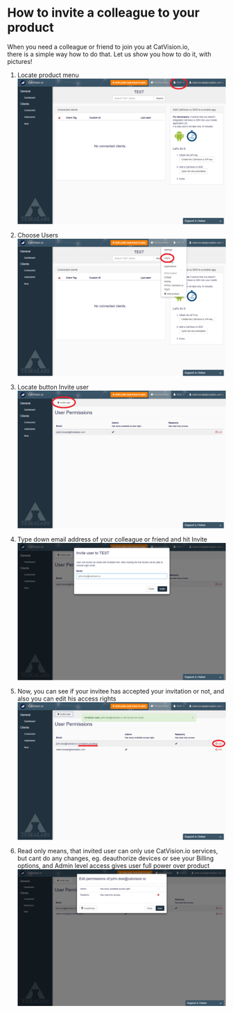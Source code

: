 # How to invite a colleague to your product

When you need a colleague or friend to join you at CatVision.io,   
there is a simple way how to do that. Let us show you how to do it, with pictures!

1. Locate product menu![](/assets/cvio_invite_1.png)
2. Choose Users![](/assets/cvio_invite_2.png)
3. Locate button Invite user![](/assets/cvio_invite_3.png)
4. Type down email address of your colleague or friend and hit Invite![](/assets/cvio_invite_4.png)
5. Now, you can see if your invitee has accepted your invitation or not, and also you can edit his access rights![](/assets/cvio_invite_5.png)

6. Read only means, that invited user can only use CatVision.io services, but cant do any changes, eg. deauthorize devices or see your Billing options, and Admin level access gives user full power over product![](/assets/cvio_invite_6.png)



